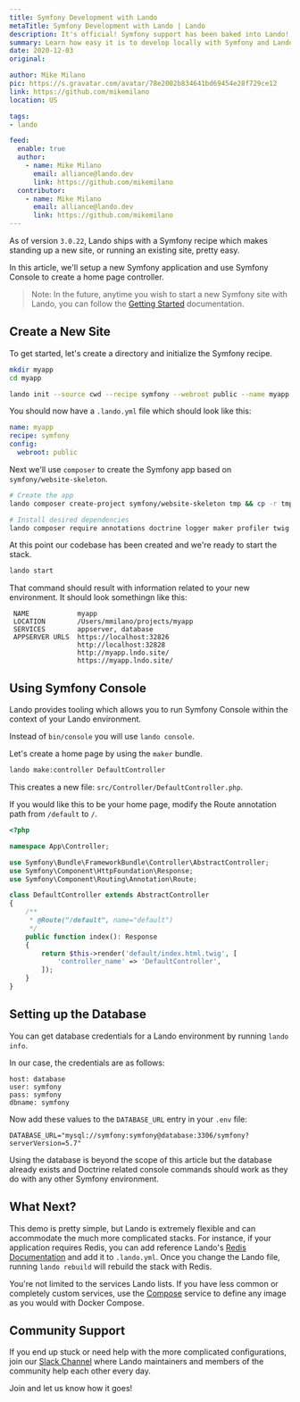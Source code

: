 ```yaml
---
title: Symfony Development with Lando
metaTitle: Symfony Development with Lando | Lando
description: It's official! Symfony support has been baked into Lando!
summary: Learn how easy it is to develop locally with Symfony and Lando
date: 2020-12-03
original:

author: Mike Milano
pic: https://s.gravatar.com/avatar/78e2002b834641bd69454e28f729ce12
link: https://github.com/mikemilano
location: US

tags:
- lando

feed:
  enable: true
  author:
    - name: Mike Milano
      email: alliance@lando.dev
      link: https://github.com/mikemilano
  contributor:
    - name: Mike Milano
      email: alliance@lando.dev
      link: https://github.com/mikemilano
---
```


As of version `3.0.22`, Lando ships with a Symfony recipe which makes
standing up a new site, or running an existing site, pretty easy.

In this article, we'll setup a new Symfony application and use Symfony Console
to create a home page controller.

> Note: In the future, anytime you wish to start a new Symfony site with Lando, you can
follow the [Getting Started](https://docs.lando.dev/config/symfony.html#getting-started)
documentation.

## Create a New Site

To get started, let's create a directory and initialize the Symfony recipe.

```bash
mkdir myapp
cd myapp

lando init --source cwd --recipe symfony --webroot public --name myapp
```

You should now have a `.lando.yml` file which should look like this:
```yaml
name: myapp
recipe: symfony
config:
  webroot: public
```

Next we'll use `composer` to create the Symfony app based on `symfony/website-skeleton`.

```bash
# Create the app
lando composer create-project symfony/website-skeleton tmp && cp -r tmp/. . && rm -rf tmp

# Install desired dependencies
lando composer require annotations doctrine logger maker profiler twig var-dumper
```

At this point our codebase has been created and we're ready to start the stack.

```bash
lando start
```

That command should result with information related to your new environment. It
should look somethingn like this:

```
 NAME            myapp                                               
 LOCATION        /Users/mmilano/projects/myapp
 SERVICES        appserver, database                                 
 APPSERVER URLS  https://localhost:32826                             
                 http://localhost:32828                              
                 http://myapp.lndo.site/                             
                 https://myapp.lndo.site/               
```

## Using Symfony Console

Lando provides tooling which allows you to run Symfony Console within
the context of your Lando environment.

Instead of `bin/console` you will use `lando console`.

Let's create a home page by using the `maker` bundle.

```bash
lando make:controller DefaultController
```

This creates a new file: `src/Controller/DefaultController.php`.

If you would like this to be your home page, modify the Route annotation
path from `/default` to `/`.

```php
<?php

namespace App\Controller;

use Symfony\Bundle\FrameworkBundle\Controller\AbstractController;
use Symfony\Component\HttpFoundation\Response;
use Symfony\Component\Routing\Annotation\Route;

class DefaultController extends AbstractController
{
    /**
     * @Route("/default", name="default")
     */
    public function index(): Response
    {
        return $this->render('default/index.html.twig', [
            'controller_name' => 'DefaultController',
        ]);
    }
}
```

## Setting up the Database

You can get database credentials for a Lando environment by running `lando info`.

In our case, the credentials are as follows:
```
host: database
user: symfony
pass: symfony
dbname: symfony
```

Now add these values to the `DATABASE_URL` entry in your `.env` file: 
```
DATABASE_URL="mysql://symfony:symfony@database:3306/symfony?serverVersion=5.7"
```

Using the database is beyond the scope of this article but the database already
exists and Doctrine related console commands should work as they do with any other 
Symfony environment.

## What Next?

This demo is pretty simple, but Lando is extremely flexible and can accommodate 
the much more complicated stacks. For instance, if your application requires
Redis, you can add reference Lando's [Redis Documentation](https://docs.lando.dev/config/redis.html#supported-versions)
and add it to `.lando.yml`. Once you change the Lando file, running `lando rebuild`
will rebuild the stack with Redis.

You're not limited to the services Lando lists. If you have less common or completely
custom services, use the [Compose](https://docs.lando.dev/config/compose.html) service
to define any image as you would with Docker Compose. 

## Community Support

If you end up stuck or need help with the more complicated configurations, join
our [Slack Channel](https://launchpass.com/devwithlando) where Lando maintainers
and members of the community help each other every day.

Join and let us know how it goes!
